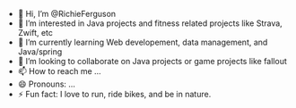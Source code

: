 - 👋 Hi, I’m @RichieFerguson
- 👀 I’m interested in Java projects
  and fitness related projects like
  Strava, Zwift, etc
- 🌱 I’m currently learning Web developement,
  data management, and Java/spring
- 💞️ I’m looking to collaborate on Java projects
  or game projects like fallout
- 📫 How to reach me ...
- 😄 Pronouns: ...
- ⚡ Fun fact: I love to run, ride bikes, and be in nature.

<!---
RichieFerguson/RichieFerguson is a ✨ special ✨ repository because its `README.md` (this file) appears on your GitHub profile.
You can click the Preview link to take a look at your changes.
--->
